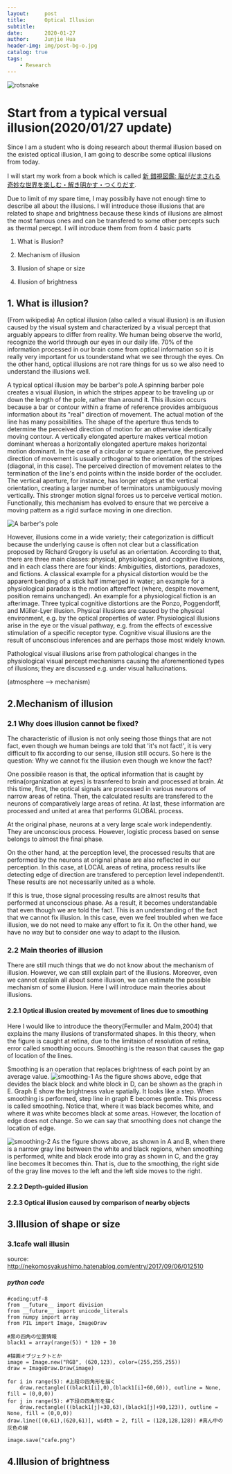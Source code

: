 ```yaml
---
layout:     post
title:      Optical Illusion
subtitle:    
date:       2020-01-27
author:     Junjie Hua
header-img: img/post-bg-o.jpg
catalog: true
tags:
    - Research
---
```

![rotsnake](https://edmond123456.github.io/img/my_fig/rotsnake.gif)

# Start from  a typical versual illusion(2020/01/27 update)

Since I am a student who is doing research about thermal illusion based on the existed optical illusion, I am going to describe some optical illusions from today.

I will start my work from a book which is called [新 錯視図鑑: 脳がだまされる奇妙な世界を楽しむ・解き明かす・つくりだす](https://www.amazon.co.jp/%E6%96%B0-%E9%8C%AF%E8%A6%96%E5%9B%B3%E9%91%91-%E8%84%B3%E3%81%8C%E3%81%A0%E3%81%BE%E3%81%95%E3%82%8C%E3%82%8B%E5%A5%87%E5%A6%99%E3%81%AA%E4%B8%96%E7%95%8C%E3%82%92%E6%A5%BD%E3%81%97%E3%82%80%E3%83%BB%E8%A7%A3%E3%81%8D%E6%98%8E%E3%81%8B%E3%81%99%E3%83%BB%E3%81%A4%E3%81%8F%E3%82%8A%E3%81%A0%E3%81%99-%E6%9D%89%E5%8E%9F-%E5%8E%9A%E5%90%89/dp/4416518994).

Due to limit of my spare time, I may possibily have not enough time to describe all about the illusions. I will introduce those illusions that are related to shape and brightness because these kinds of illusions are almost the most famous ones and can be transfered to some other percepts such as thermal percept. I will introduce them from from 4 basic parts

1. What is illusion?

2. Mechanism of illusion

3. Illusion of shape or size

4. Illusion of brightness


## 1. What is illusion?
(From wikipedia) An optical illusion (also called a visual illusion) is an illusion caused by the visual system and characterized by a visual percept that arguably appears to differ from reality. We human being observe the world, recognize the world through our eyes in our daily life. 70% of the information processed in our brain come from optical information so it is really very important for us tounderstand what we see through the eyes. On the other hand, optical illusions are not rare things for us so we also need to understand the illusions well.

A typical optical illusion may be barber's pole.A spinning barber pole creates a visual illusion, in which the stripes appear to be traveling up or down the length of the pole, rather than around it. This illusion occurs because a bar or contour within a frame of reference provides ambiguous information about its "real" direction of movement. The actual motion of the line has many possibilities. The shape of the aperture thus tends to determine the perceived direction of motion for an otherwise identically moving contour. A vertically elongated aperture makes vertical motion dominant whereas a horizontally elongated aperture makes horizontal motion dominant. In the case of a circular or square aperture, the perceived direction of movement is usually orthogonal to the orientation of the stripes (diagonal, in this case). The perceived direction of movement relates to the termination of the line's end points within the inside border of the occluder. The vertical aperture, for instance, has longer edges at the vertical orientation, creating a larger number of terminators unambiguously moving vertically. This stronger motion signal forces us to perceive vertical motion. Functionally, this mechanism has evolved to ensure that we perceive a moving pattern as a rigid surface moving in one direction.

![A barber's pole](https://edmond123456.github.io/img/illusion/Barber-pole-01.gif)

However, illusions come in a wide variety; their categorization is difficult because the underlying cause is often not clear but a classification proposed by Richard Gregory is useful as an orientation. According to that, there are three main classes: physical, physiological, and cognitive illusions, and in each class there are four kinds: Ambiguities, distortions, paradoxes, and fictions. A classical example for a physical distortion would be the apparent bending of a stick half immerged in water; an example for a physiological paradox is the motion aftereffect (where, despite movement, position remains unchanged). An example for a physiological fiction is an afterimage. Three typical cognitive distortions are the Ponzo, Poggendorff, and Müller-Lyer illusion. Physical illusions are caused by the physical environment, e.g. by the optical properties of water. Physiological illusions arise in the eye or the visual pathway, e.g. from the effects of excessive stimulation of a specific receptor type. Cognitive visual illusions are the result of unconscious inferences and are perhaps those most widely known.

Pathological visual illusions arise from pathological changes in the physiological visual percept mechanisms causing the aforementioned types of illusions; they are discussed e.g. under visual hallucinations.

(atmosphere --> mechanism)

## 2.Mechanism of illusion
### 2.1 Why does illusion cannot be fixed?
The characteristic of illusion is not only seeing those things that are not fact, even though we human beings are told that 'it's not fact!', it is very difficult to fix according to our sense, illusion still occurs. So here is the question: Why we cannot fix the illusion even though we know the fact?

One possibile reason is that, the optical information that is caught by retina(organization at eyes) is trasnfered to brain and processed at brain. At this time, first, the optical signals are processed in various neurons of narrow areas of retina. Then, the calculated results are transfered to the neurons of comparatively large areas of retina. At last, these information are processed and united at area that performs GLOBAL process.

At the original phase, neurons at a very large scale work independently. They are unconscious process. However, logistic process based on sense belongs to almost the final phase.

On the other hand, at the perception level, the processed results that are performed by the neurons at original phase are also reflected in our perception. In this case, at LOCAL areas of retina, process results like detecting edge of direction are transfered to perception level independentlt. These results are not necessarily united as a whole.

If this is true, those signal processing results are almost results that performed at unconscious phase. As a result, it becomes understandable that even though we are told the fact. This is an understanding of the fact that we cannot fix illusion. In this case, even we feel troubled when we face illusion, we do not need to make any effort to fix it. On the other hand, we have no way but to consider one way to adapt to the illusion.



### 2.2 Main theories of illusion
There are still much things that we do not know about the mechanism of illusion. However, we can still explain part of the illusions. Moreover, even we cannot explain all about some illusion, we can estimate the possible mechanism of some illusion. Here I will introduce main theories about illusions.
#### 2.2.1 Optical illusion created by movement of lines due to smoothing
Here I would like to introduce the theory(Fermuller and Malm,2004) that explains the many illusions of transformated shapes. In this theory, when the figure is caught at retina, due to the limitaion of resolution of retina, error called smoothing occurs. Smoothing is the reason that causes the gap of location of the lines.

Smoothing is an operation that replaces brightness of each point by an average value.
![smoothing-1](https://edmond123456.github.io/img/illusion/1.png) As the figure shows above, edge that devides the black block and white block in D, can be shown as the graph in E. Graph E show the brightness value spatially. It looks like a step. When smoothing is performed, step line in graph E becomes gentle. This process is called smoothing. Notice that, where it was black becomes white, and where it was white becomes black at some areas. However, the location of edge does not change. So we can say that smoothing does not change the location of edge.

![smoothing-2](https://edmond123456.github.io/img/illusion/2.png) As the figure shows above, as shown in A and B, when there is a narrow gray line between the white and black regions, when smoothing is performed, white and black erode into gray as shown in C, and the gray line becomes It becomes thin. That is, due to the smoothing, the right side of the gray line moves to the left and the left side moves to the right.


#### 2.2.2 Depth-guided illusion



#### 2.2.3 Optical illusion caused by comparison of nearby objects



## 3.Illusion of shape or size
### 3.1cafe wall illusin
source: http://nekomosyakushimo.hatenablog.com/entry/2017/09/06/012510
##### python code
```
#coding:utf-8
from __future__ import division
from __future__ import unicode_literals
from numpy import array
from PIL import Image, ImageDraw

#黒の四角の位置情報
black1 = array(range(5)) * 120 + 30

#描画オブジェクトとか
image = Image.new("RGB", (620,123), color=(255,255,255))
draw = ImageDraw.Draw(image)

for i in range(5): #上段の四角形を描く
    draw.rectangle(((black1[i],0),(black1[i]+60,60)), outline = None, fill = (0,0,0))
for j in range(5): #下段の四角形を描く
    draw.rectangle(((black1[j]+30,63),(black1[j]+90,123)), outline = None, fill = (0,0,0))
draw.line([(0,61),(620,61)], width = 2, fill = (128,128,128)) #真ん中の灰色の線

image.save("cafe.png")
```



## 4.Illusion of brightness
